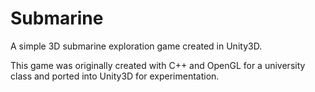 Submarine
=========

A simple 3D submarine exploration game created in Unity3D.

This game was originally created with C++ and OpenGL for a university class and ported into Unity3D for experimentation.
